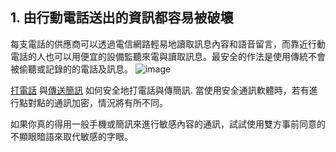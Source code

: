 [Title]: # (送出的資訊)
[Difficulty]: # (初學者)
[Order]: # (1)

## 1. 由行動電話送出的資訊都容易被破壞

每支電話的供應商可以透過電信網路輕易地讀取訊息內容和語音留言，而靠近行動電話的人也可以用便宜的設備監聽來電與讀取訊息。最安全的作法是使用傳統不會被偷聽或記錄的的電話及訊息。
![image](mobile2.png)

[打電話](umbrella://lesson/making-a-call) 與[傳送簡訊](umbrella://lesson/sending-a-message) 如何安全地打電話與傳簡訊. 當使用安全通訊軟體時，若有進行點對點的通訊加密，情況將有所不同。

如果你真的得用一般手機或簡訊來進行敏感內容的通訊，試試使用雙方事前同意的不顯眼暗語來取代敏感的字眼。